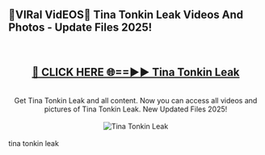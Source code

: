 <h2>🔴VIRal VidEOS🔴 Tina Tonkin Leak Videos And Photos - Update Files 2025!</h2>
<br>
<div align="center">
<h2><a href="https://virallinks.top/odZfE0" rel="nofollow">🔴 CLICK HERE 🌐==►► Tina Tonkin Leak</a></h2>
<br>
Get Tina Tonkin Leak and all content. Now you can access all videos and pictures of Tina Tonkin Leak. New Updated Files 2025!
<br>
<br>
<a href="https://virallinks.top/odZfE0" rel="nofollow" data-target="animated-image.originalLink"><img src="https://i.imgur.com/dJHk4Zq.gif)" alt="Tina Tonkin Leak" style="max-width: 100%; display: inline-block;" data-target="animated-image.originalImage"></a>
</div>
<br>
tina tonkin leak